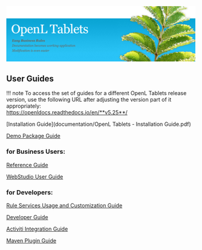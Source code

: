 <img src="img/OpenLHome.png" width="500">

## User Guides
!!! note
	To access the set of guides for a different OpenL Tablets release version, use the following URL after adjusting the version part of it appropriately:<br>
	https://openldocs.readthedocs.io/en/**v5.25**/

[Installation Guide](documentation/OpenL Tablets - Installation Guide.pdf)

[Demo Package Guide](documentation/guides/demo_package_guide.md)

### for Business Users:

[Reference Guide](documentation/guides/reference_guide.md)

[WebStudio User Guide](documentation/guides/webstudio_user_guide.md)

### for Developers:

[Rule Services Usage and Customization Guide](documentation/guides/rule_services_usage_and_customization_guide.md)

[Developer Guide](documentation/guides/developer_guide.md)

[Activiti Integration Guide](ddocumentation/guides/activiti_integration_guide.md)

[Maven Plugin Guide](documentation/guides/maven_plugin_guide.md)
